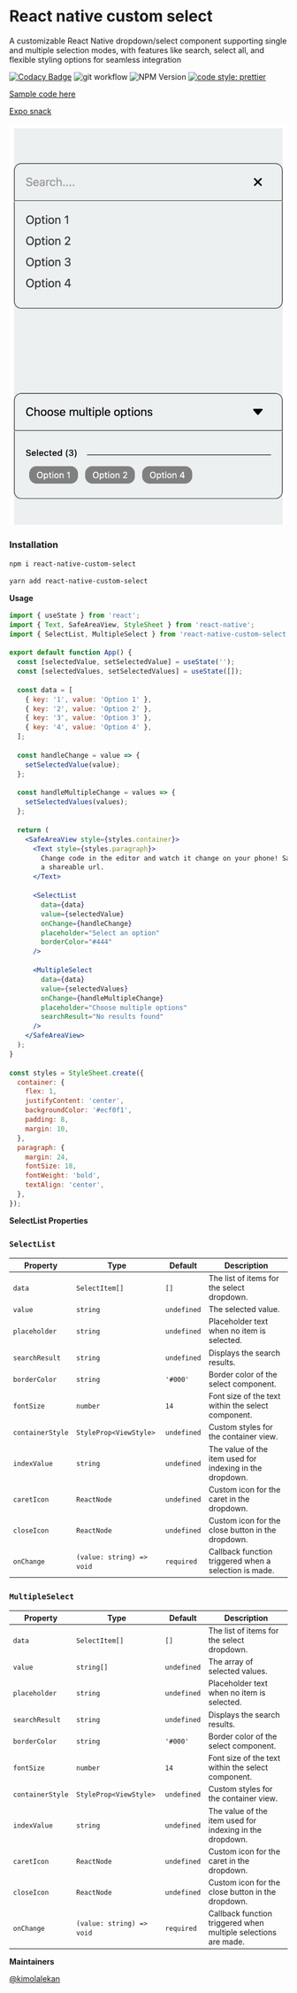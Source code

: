 # React native custom select

A customizable React Native dropdown/select component supporting single and multiple selection modes, with features like search, select all, and flexible styling options for seamless integration

[![Codacy Badge](https://app.codacy.com/project/badge/Grade/3e8baa0327a442a79d33ddf746db42fe)](https://app.codacy.com/gh/kimolalekan/react-native-custom-select/dashboard?utm_source=gh&utm_medium=referral&utm_content=&utm_campaign=Badge_grade)
![git workflow](https://github.com/kimolalekan/react-native-custom-select/actions/workflows/main.yml/badge.svg?branch=main)
![NPM Version](https://img.shields.io/npm/v/react-native-custom-select)
[![code style: prettier](https://img.shields.io/badge/code_style-prettier-ff69b4.svg?style=flat-square)](https://github.com/prettier/prettier)

[Sample code here](https://github.com/kimolalekan/react-native-custom-select/blob/main/examples/index.js)

[Expo snack](https://snack.expo.dev/@geek_lekan/react-native-custom-select-example)


![Screenshot](https://raw.githubusercontent.com/kimolalekan/react-native-custom-select/main/screenshot-image.png)


### Installation

```sh
npm i react-native-custom-select
```

```sh
yarn add react-native-custom-select
```

**Usage**

```jsx
import { useState } from 'react';
import { Text, SafeAreaView, StyleSheet } from 'react-native';
import { SelectList, MultipleSelect } from 'react-native-custom-select';

export default function App() {
  const [selectedValue, setSelectedValue] = useState('');
  const [selectedValues, setSelectedValues] = useState([]);

  const data = [
    { key: '1', value: 'Option 1' },
    { key: '2', value: 'Option 2' },
    { key: '3', value: 'Option 3' },
    { key: '4', value: 'Option 4' },
  ];

  const handleChange = value => {
    setSelectedValue(value);
  };

  const handleMultipleChange = values => {
    setSelectedValues(values);
  };

  return (
    <SafeAreaView style={styles.container}>
      <Text style={styles.paragraph}>
        Change code in the editor and watch it change on your phone! Save to get
        a shareable url.
      </Text>

      <SelectList
        data={data}
        value={selectedValue}
        onChange={handleChange}
        placeholder="Select an option"
        borderColor="#444"
      />

      <MultipleSelect
        data={data}
        value={selectedValues}
        onChange={handleMultipleChange}
        placeholder="Choose multiple options"
        searchResult="No results found"
      />
    </SafeAreaView>
  );
}

const styles = StyleSheet.create({
  container: {
    flex: 1,
    justifyContent: 'center',
    backgroundColor: '#ecf0f1',
    padding: 8,
    margin: 10,
  },
  paragraph: {
    margin: 24,
    fontSize: 18,
    fontWeight: 'bold',
    textAlign: 'center',
  },
});
```

**SelectList Properties**

### `SelectList`

| **Property**     | **Type**                  | **Default** | **Description**                                          |
| ---------------- | ------------------------- | ----------- | -------------------------------------------------------- |
| `data`           | `SelectItem[]`            | `[]`        | The list of items for the select dropdown.               |
| `value`          | `string`                  | `undefined` | The selected value.                                      |
| `placeholder`    | `string`                  | `undefined` | Placeholder text when no item is selected.               |
| `searchResult`   | `string`                  | `undefined` | Displays the search results.                             |
| `borderColor`    | `string`                  | `'#000'`    | Border color of the select component.                    |
| `fontSize`       | `number`                  | `14`        | Font size of the text within the select component.       |
| `containerStyle` | `StyleProp<ViewStyle>`    | `undefined` | Custom styles for the container view.                    |
| `indexValue`     | `string`                  | `undefined` | The value of the item used for indexing in the dropdown. |
| `caretIcon`      | `ReactNode`               | `undefined` | Custom icon for the caret in the dropdown.               |
| `closeIcon`      | `ReactNode`               | `undefined` | Custom icon for the close button in the dropdown.        |
| `onChange`       | `(value: string) => void` | `required`  | Callback function triggered when a selection is made.    |

### `MultipleSelect`

| **Property**     | **Type**                  | **Default** | **Description**                                                |
| ---------------- | ------------------------- | ----------- | -------------------------------------------------------------- |
| `data`           | `SelectItem[]`            | `[]`        | The list of items for the select dropdown.                     |
| `value`          | `string[]`                | `undefined` | The array of selected values.                                  |
| `placeholder`    | `string`                  | `undefined` | Placeholder text when no item is selected.                     |
| `searchResult`   | `string`                  | `undefined` | Displays the search results.                                   |
| `borderColor`    | `string`                  | `'#000'`    | Border color of the select component.                          |
| `fontSize`       | `number`                  | `14`        | Font size of the text within the select component.             |
| `containerStyle` | `StyleProp<ViewStyle>`    | `undefined` | Custom styles for the container view.                          |
| `indexValue`     | `string`                  | `undefined` | The value of the item used for indexing in the dropdown.       |
| `caretIcon`      | `ReactNode`               | `undefined` | Custom icon for the caret in the dropdown.                     |
| `closeIcon`      | `ReactNode`               | `undefined` | Custom icon for the close button in the dropdown.              |
| `onChange`       | `(value: string) => void` | `required`  | Callback function triggered when multiple selections are made. |

**Maintainers**

[@kimolalekan](https://github.com/kimolalekan)
